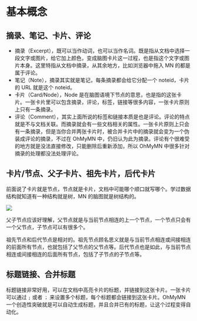 # 基本概念

## 摘录、笔记、卡片、评论

- 摘录（Excerpt），既可以当作动词，也可以当作名词。既是指从文档中选择一段文字或图片，给它加上颜色，变成脑图卡片这一过程，也是指这个文字或图片本身。这里特指从文档中摘录，从其余地方，比如浏览器中拖入 MN 的都是属于评论。
- 笔记（Note），摘录其实就是笔记，每条摘录都会给它分配一个 noteid，卡片的 URL 就是这个 noteid。
- 卡片（Card/Node），Node 是在脑图语境下节点的意思，也是指的这张卡片。一张卡片里可以包含摘录，评论，标签，链接等很多内容，一张卡片原则上只有一条摘录。
- 评论（Comment），其实上面所说的标签和链接本质是也是评论。评论的特点就是不与文档关联。而摘录就会有一些文档相关的属性。一张卡片原则上只会有一条摘录，但是当你合并两张卡片时，被合并卡片中的摘录就会变为一个伪装成评论的摘录，不过在 OhMyMN 中，仍旧认为此为摘录。评论有个很难受的地方就是没法直接修改，只能删除后重新添加，所以 OhMyMN 中很多针对摘录的处理都没法处理评论。

## 卡片/节点、父子卡片、祖先卡片，后代卡片

前面说了卡片就是节点，节点就是卡片，文档中可能哪个顺口就写哪个。学过数据结构就知道有一种结构就是树，MN 的脑图就是树结构的。

![](https://testmnbbs.oss-cn-zhangjiakou.aliyuncs.com/pic20220521005122.png?x-oss-process=base_webp)

父子节点应该好理解，父节点就是与当前节点相连的上一个节点，一个节点只会有一个父节点，子节点可以有很多个。

祖先节点和后代节点是相对的。祖先节点顾名思义就是与当前节点相连或间接相连的前面所有节点，也就包括了父节点的父节点等。后代节点也是如此，与当前节点相连或间接相连的后面所有节点，包括了子节点的子节点等。

## 标题链接、合并标题

标题链接非常好用，可以在文档中高亮卡片的标题，并链接到这张卡片。一张卡片可以通过 `;` 或者 `；` 来设置多个标题，每个标题都会链接到这张卡片。OhMyMN 一个创造性突破就是可以自动生成标题，并且合并已有的标题，让这个过程变得自动化。
